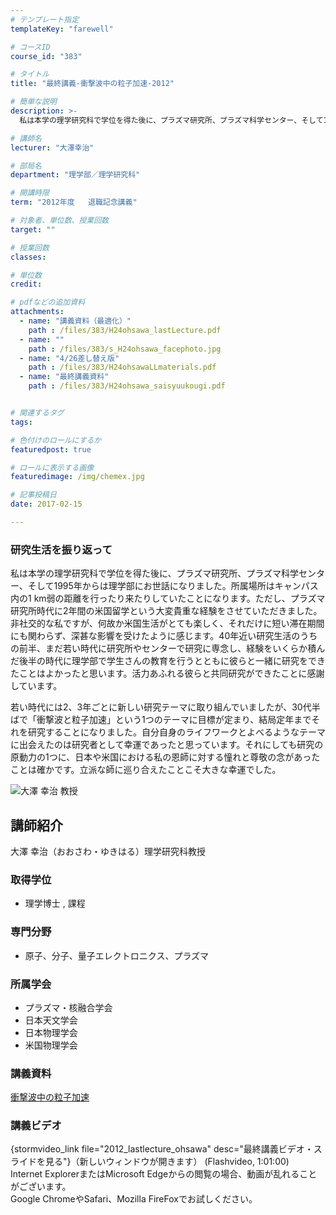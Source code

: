 ```yaml
---
# テンプレート指定
templateKey: "farewell"

# コースID
course_id: "383"

# タイトル
title: "最終講義-衝撃波中の粒子加速-2012"

# 簡単な説明
description: >-
  私は本学の理学研究科で学位を得た後に、プラズマ研究所、プラズマ科学センター、そして1995年からは理学部にお世話になりました。所属場所はキャンパス内の1 km弱の距離を行ったり来たりしていたことに...

# 講師名
lecturer: "大澤幸治"

# 部局名
department: "理学部／理学研究科"

# 開講時限
term: "2012年度	退職記念講義"

# 対象者、単位数、授業回数
target: ""

# 授業回数
classes: 

# 単位数
credit: 

# pdfなどの追加資料
attachments: 
  - name: "講義資料（最適化）" 
    path : /files/383/H24ohsawa_lastLecture.pdf
  - name: "" 
    path : /files/383/s_H24ohsawa_facephoto.jpg
  - name: "4/26差し替え版" 
    path : /files/383/H24ohsawaLLmaterials.pdf
  - name: "最終講義資料" 
    path : /files/383/H24ohsawa_saisyuukougi.pdf


# 関連するタグ
tags:

# 色付けのロールにするか
featuredpost: true

# ロールに表示する画像
featuredimage: /img/chemex.jpg

# 記事投稿日
date: 2017-02-15

---
```

### 研究生活を振り返って

私は本学の理学研究科で学位を得た後に、プラズマ研究所、プラズマ科学センター、そして1995年からは理学部にお世話になりました。所属場所はキャンパス内の1 km弱の距離を行ったり来たりしていたことになります。ただし、プラズマ研究所時代に2年間の米国留学という大変貴重な経験をさせていただきました。非社交的な私ですが、何故か米国生活がとても楽しく、それだけに短い滞在期間にも関わらず、深甚な影響を受けたように感じます。40年近い研究生活のうちの前半、まだ若い時代に研究所やセンターで研究に専念し、経験をいくらか積んだ後半の時代に理学部で学生さんの教育を行うとともに彼らと一緒に研究をできたことはよかったと思います。活力あふれる彼らと共同研究ができたことに感謝しています。 

若い時代には2、3年ごとに新しい研究テーマに取り組んでいましたが、30代半ばで「衝撃波と粒子加速」という1つのテーマに目標が定まり、結局定年までそれを研究することになりました。自分自身のライフワークとよべるようなテーマに出会えたのは研究者として幸運であったと思っています。それにしても研究の原動力の1つに、日本や米国における私の恩師に対する憧れと尊敬の念があったことは確かです。立派な師に巡り合えたことこそ大きな幸運でした。

![大澤 幸治 教授](/files/383/s_H24ohsawa_facephoto.jpg) 
## 講師紹介

大澤 幸治（おおさわ・ゆきはる）理学研究科教授 

### 取得学位

  * 理学博士 , 課程

### 専門分野

  * 原子、分子、量子エレクトロニクス、プラズマ

### 所属学会

  * プラズマ・核融合学会
  * 日本天文学会
  * 日本物理学会
  * 米国物理学会
### 講義資料


[衝撃波中の粒子加速](/files/383/H24ohsawa_saisyuukougi.pdf) 

### 講義ビデオ

{stormvideo_link file="2012_lastlecture_ohsawa" desc="最終講義ビデオ・スライドを見る"}（新しいウィンドウが開きます） (Flashvideo, 1:01:00)  
Internet ExplorerまたはMicrosoft Edgeからの閲覧の場合、動画が乱れることがございます。  
Google ChromeやSafari、Mozilla FireFoxでお試しください。